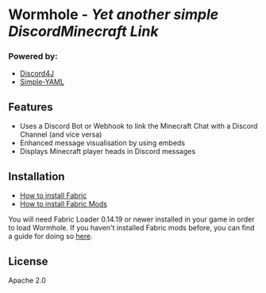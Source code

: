 # Wormhole - _Yet another simple DiscordMinecraft Link_

### Powered by:
- [Discord4J](https://github.com/Discord4J/Discord4J)
- [Simple-YAML](https://github.com/Carleslc/Simple-YAML)


## Features

- Uses a Discord Bot or Webhook to link the Minecraft Chat with a Discord Channel (and vice versa)
- Enhanced message visualisation by using embeds 
- Displays Minecraft player heads in Discord messages

## Installation

- [How to install Fabric](https://fabricmc.net/wiki/install)
- [How to install Fabric Mods](https://fabricmc.net/wiki/player:tutorials:adding_mods)

You will need Fabric Loader 0.14.19 or newer installed in your game in order to load Wormhole. If you haven't installed Fabric mods before, you can find a guide for doing so [here](https://fabricmc.net/wiki/install).


## License

Apache 2.0

